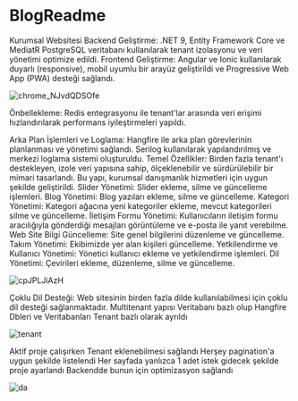# BlogReadme
Kurumsal Websitesi
Backend Geliştirme: .NET 9, Entity Framework Core ve MediatR PostgreSQL veritabanı kullanılarak tenant izolasyonu ve veri yönetimi optimize edildi.
Frontend Geliştirme: Angular ve Ionic kullanılarak duyarlı (responsive), mobil uyumlu bir arayüz geliştirildi ve Progressive Web App (PWA) desteği sağlandı.

![chrome_NJvdQDSOfe](https://github.com/user-attachments/assets/de07bb82-9ee9-4192-b6ba-e0a33382a6e8)


Önbellekleme: Redis entegrasyonu ile tenant'lar arasında veri erişimi hızlandırılarak performans iyileştirmeleri yapıldı.

Arka Plan İşlemleri ve Loglama: Hangfire ile arka plan görevlerinin planlanması ve yönetimi sağlandı. Serilog kullanılarak yapılandırılmış ve merkezi loglama sistemi oluşturuldu.
Temel Özellikler: Birden fazla tenant'ı destekleyen, izole veri yapısına sahip, ölçeklenebilir ve sürdürülebilir bir mimari tasarlandı. Bu yapı, kurumsal danışmanlık hizmetleri için uygun şekilde geliştirildi.
Slider Yönetimi: Slider ekleme, silme ve güncelleme işlemleri.
Blog Yönetimi: Blog yazıları ekleme, silme ve güncelleme.
Kategori Yönetimi: Kategori ağacına yeni kategoriler ekleme, mevcut kategorileri silme ve güncelleme.
İletişim Formu Yönetimi: Kullanıcıların iletişim formu aracılığıyla gönderdiği mesajları görüntüleme ve e-posta ile yanıt verebilme.
Web Site Bilgi Güncelleme: Site genel bilgilerini düzenleme ve güncelleme.
Takım Yönetimi: Ekibimizde yer alan kişileri güncelleme.
Yetkilendirme ve Kullanıcı Yönetimi: Yönetici kullanıcı ekleme ve yetkilendirme işlemleri.
Dil Yönetimi: Çevirileri ekleme, düzenleme, silme ve güncelleme.

![cpJPLJiAzH](https://github.com/user-attachments/assets/49a31ae6-db5a-4978-9228-d96b4347485f)

Çoklu Dil Desteği: Web sitesinin birden fazla dilde kullanılabilmesi için çoklu dil desteği sağlanmaktadır.
Multitenant yapısı Veritabanı bazlı olup Hangfire Dbleri ve Veritabanları Tenant bazlı olarak ayrıldı

![tenant](https://github.com/user-attachments/assets/e553b58d-6000-4b0e-83e6-3a609e037985)

Aktif proje çalışırken Tenant eklenebilmesi sağlandı
Herşey pagination'a uygun şekilde listelendi
Her sayfada yanlızca 1 adet istek gidecek şekilde proje ayarlandı Backendde bunun için optimizasyon sağlandı

![da](https://github.com/user-attachments/assets/18cb15b0-c6ef-4754-8bff-6cb80afd1228)

